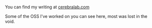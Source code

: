 You can find my writing at [cerebralab.com](https://cerebralab.com)

Some of the OSS I've worked on you can see here, most was lost in the void.
